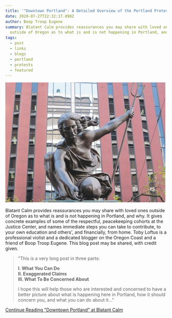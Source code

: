 ```yaml
---
title: '"Downtown Portland": A Detailed Overview of the Portland Protests'
date: 2020-07-27T22:32:17.898Z
author: Boop Troop Eugene
summary: Blatant Calm provides reassurances you may share with loved ones
  outside of Oregon as to what is and is not happening in Portland, and why.
tags:
  - post
  - links
  - blogs
  - portland
  - protests
  - featured
---
```

![](/static/img/portlandia_w_t750x550-1-.jpg)

Blatant Calm provides reassurances you may share with loved ones outside of Oregon as to what is and is not happening in Portland, and why. It gives concrete examples of some of the respectful, peacekeeping cohorts at the Justice Center, and names immediate steps you can take to contribute, to your own education and others', and financially, from home. Toby Loftus is a professional violist and a dedicated blogger on the Oregon Coast and a friend of Boop Troop Eugene. This blog post may be shared, with credit given.

> "This is a very long post in three parts:
>
> **I. What You Can Do\
> II. Exaggerated Claims\
> III. What To Be Concerned About**
>
> I hope this will help those who are interested and concerned to have a better picture about what is happening here in Portland, how it should concern you, and what you can do about it..."

[Continue Reading "Downtown Portland" at Blatant Calm](https://blatantcalm.home.blog/2020/07/26/downtown-portland/)